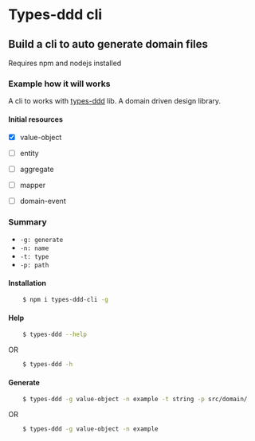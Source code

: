 # Types-ddd cli

## Build a cli to auto generate domain files

Requires npm and nodejs installed

### Example how it will works

A cli to works with [types-ddd](https://www.npmjs.com/package/types-ddd) lib. A domain driven design library.

#### Initial resources

- [x] value-object
- [ ] entity
- [ ] aggregate
- [ ] mapper
- [ ] domain-event


### Summary

- ``` -g: generate ```
- ``` -n: name ```
- ``` -t: type ```
- ``` -p: path ```

#### Installation 

```sh
	$ npm i types-ddd-cli -g
```

#### Help

```sh
	$ types-ddd --help
```

OR

```sh
	$ types-ddd -h
```

#### Generate

```sh
	$ types-ddd -g value-object -n example -t string -p src/domain/
```

OR 

```sh
	$ types-ddd -g value-object -n example
```
